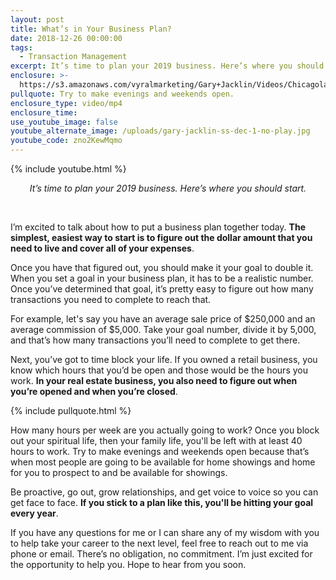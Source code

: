 ```yaml
---
layout: post
title: What’s in Your Business Plan?
date: 2018-12-26 00:00:00
tags:
  - Transaction Management
excerpt: It’s time to plan your 2019 business. Here’s where you should start.
enclosure: >-
  https://s3.amazonaws.com/vyralmarketing/Gary+Jacklin/Videos/Chicagoland+Real+Estate+-+Whats+in+Your+Business+Plan_.mp4
pullquote: Try to make evenings and weekends open.
enclosure_type: video/mp4
enclosure_time:
use_youtube_image: false
youtube_alternate_image: /uploads/gary-jacklin-ss-dec-1-no-play.jpg
youtube_code: zno2KewMqmo
---
```


{% include youtube.html %}

<center><em>It&rsquo;s time to plan your 2019 business. Here&rsquo;s where you should start.</em></center>

&nbsp;

I’m excited to talk about how to put a business plan together today. **The simplest, easiest way to start is to figure out the dollar amount that you need to live and cover all of your expenses**.

Once you have that figured out, you should make it your goal to double it. When you set a goal in your business plan, it has to be a realistic number. Once you’ve determined that goal, it’s pretty easy to figure out how many transactions you need to complete to reach that.

For example, let's say you have an average sale price of $250,000 and an average commission of $5,000. Take your goal number, divide it by 5,000, and that’s how many transactions you’ll need to complete to get there.

Next, you’ve got to time block your life. If you owned a retail business, you know which hours that you’d be open and those would be the hours you work. **In your real estate business, you also need to figure out when you’re opened and when you’re closed**.

{% include pullquote.html %}

How many hours per week are you actually going to work? Once you block out your spiritual life, then your family life, you'll be left with at least 40 hours to work. Try to make evenings and weekends open because that’s when most people are going to be available for home showings and home for you to prospect to and be available for showings.

Be proactive, go out, grow relationships, and get voice to voice so you can get face to face. **If you stick to a plan like this, you'll be hitting your goal every year**.

If you have any questions for me or I can share any of my wisdom with you to help take your career to the next level, feel free to reach out to me via phone or email. There’s no obligation, no commitment. I’m just excited for the opportunity to help you. Hope to hear from you soon.